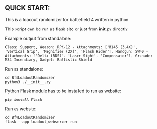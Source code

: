## **QUICK START:**

This is a loadout randomizer for battlefield 4 written in python

This script can be run as flask site or just from __init__.py directly

Example output from standalone:

```
Class: Support, Weapon: RPK-12 - Attachments: ['M145 (3.4X)', 'Vertical Grip', 'Magnifier (2X)', 'Flash Hider'], Handgun: SW40 - Attachments: ['Delta (RDS)', 'Laser Sight', 'Compensator'], Granade: M34 Incendiary, Gadget: Ballistic Shield
```

Run as standalone:
```
cd Bf4LoadoutRandomizer
python3 ./__init__.py
```

Python Flask module has to be installed to run as website:
```
pip install Flask
```

Run as website:
```
cd Bf4LoadoutRandomizer
flask --app loadout_webserver run
```